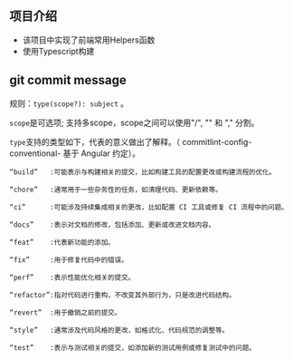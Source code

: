 ## 项目介绍
- 该项目中实现了前端常用Helpers函数
- 使用Typescript构建
  
## git commit message
规则：`type(scope?): subject` 。

`scope`是可选项; 支持多scope，scope之间可以使用"/", "\" 和 "," 分割。

`type`支持的类型如下，代表的意义做出了解释。（ commitlint-config-conventional- 基于 Angular 约定）。

```text
“build”   :可能表示与构建相关的提交，比如构建工具的配置更改或构建流程的优化。

“chore”   :通常用于一些杂务性的任务，如清理代码、更新依赖等。

“ci”      :可能涉及持续集成相关的更改，比如配置 CI 工具或修复 CI 流程中的问题。

“docs”    :表示对文档的修改，包括添加、更新或改进文档内容。

“feat”    :代表新功能的添加。

“fix”     :用于修复代码中的错误。

“perf”    :表示性能优化相关的提交。

“refactor”:指对代码进行重构，不改变其外部行为，只是改进代码结构。

“revert”  :用于撤销之前的提交。

“style”   :通常涉及代码风格的更改，如格式化、代码规范的调整等。

“test”    :表示与测试相关的提交，如添加新的测试用例或修复测试中的问题。
```
